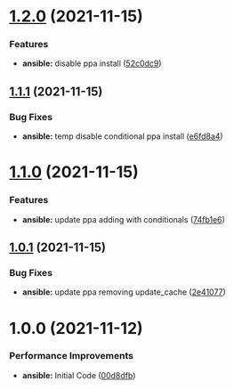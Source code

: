 # [1.2.0](https://github.com/hackwish/ansible-anbox/compare/v1.1.1...v1.2.0) (2021-11-15)


### Features

* **ansible:** disable ppa install ([52c0dc9](https://github.com/hackwish/ansible-anbox/commit/52c0dc96dccc84850d3dfa884eaef3dfe96e909a))

## [1.1.1](https://github.com/hackwish/ansible-anbox/compare/v1.1.0...v1.1.1) (2021-11-15)


### Bug Fixes

* **ansible:** temp disable conditional ppa install ([e6fd8a4](https://github.com/hackwish/ansible-anbox/commit/e6fd8a414833f6e78b8bdab5d5c4cbb393ee4a8c))

# [1.1.0](https://github.com/hackwish/ansible-anbox/compare/v1.0.1...v1.1.0) (2021-11-15)


### Features

* **ansible:** update ppa adding with conditionals ([74fb1e6](https://github.com/hackwish/ansible-anbox/commit/74fb1e67990f9ed5f1d000b3641db520b2fdfea6))

## [1.0.1](https://github.com/hackwish/ansible-anbox/compare/v1.0.0...v1.0.1) (2021-11-15)


### Bug Fixes

* **ansible:** update ppa removing update_cache ([2e41077](https://github.com/hackwish/ansible-anbox/commit/2e4107715a35970bbd0e7005fcd10e5d4974f66d))

# 1.0.0 (2021-11-12)


### Performance Improvements

* **ansible:** Initial Code ([00d8dfb](https://github.com/hackwish/ansible-anbox/commit/00d8dfb34f48a3b7349bf5f93455be1cc7b00ec3))

